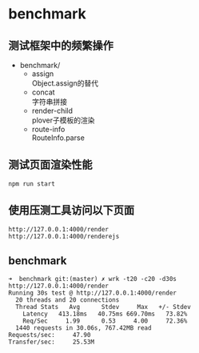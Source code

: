 # benchmark


## 测试框架中的频繁操作


- benchmark/
  - assign  
    Object.assign的替代  
  - concat  
    字符串拼接  
  - render-child  
    plover子模板的渲染  
  - route-info  
    RouteInfo.parse  


## 测试页面渲染性能

```
npm run start
```

## 使用压测工具访问以下页面

```
http://127.0.0.1:4000/render
http://127.0.0.1:4000/renderejs
```


## benchmark

```
➜  benchmark git:(master) ✗ wrk -t20 -c20 -d30s http://127.0.0.1:4000/render
Running 30s test @ http://127.0.0.1:4000/render
  20 threads and 20 connections
  Thread Stats   Avg      Stdev     Max   +/- Stdev
    Latency   413.18ms   40.75ms 669.70ms   73.82%
    Req/Sec     1.99      0.53     4.00     72.36%
  1440 requests in 30.06s, 767.42MB read
Requests/sec:     47.90
Transfer/sec:     25.53M
````
